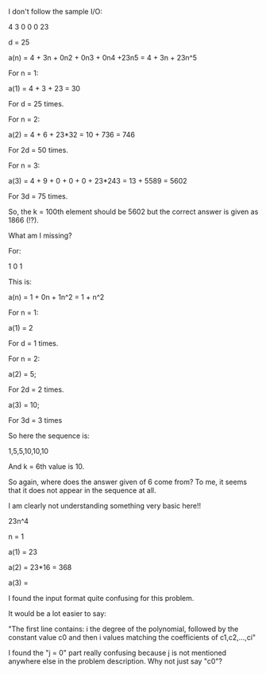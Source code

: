 I don't follow the sample I/O:

4 3 0 0 0 23

d = 25

a(n) = 4 + 3n + 0n2 + 0n3 + 0n4 +23n5 = 4 + 3n + 23n^5

For n = 1:

a(1) = 4 + 3 + 23 = 30

For d = 25 times.

For n = 2:

a(2) = 4 + 6 + 23*32 = 10 + 736 = 746

For 2d = 50 times.

For n = 3:

a(3) = 4 + 9 + 0 + 0 + 0 + 23*243 = 13 + 5589 = 5602

For 3d = 75 times.

So, the k = 100th element should be 5602 but the correct answer is given as 1866 (!?). 

What am I missing?


For:

1 0 1

This is:

a(n) = 1 + 0n + 1n^2 = 1 + n^2


For n = 1:

a(1) = 2

For d = 1 times.

For n = 2:

a(2) = 5;

For 2d = 2 times.

a(3) = 10;

For 3d = 3 times

So here the sequence is:

1,5,5,10,10,10

And k = 6th value is 10.

So again, where does the answer given of 6 come from? To me, it seems that it does not appear in the sequence at all.


I am clearly not understanding something very basic here!!




23n^4


n = 1

a(1) = 23


a(2) = 23*16 = 368

a(3) = 






I found the input format quite confusing for this problem.

It would be a lot easier to say:

"The first line contains: i the degree of the polynomial, followed by the constant value c0 and then i values matching the coefficients of
c1,c2,...,ci"

I found the "j = 0" part really confusing because j is not mentioned anywhere else in the problem description. Why not just say "c0"?




